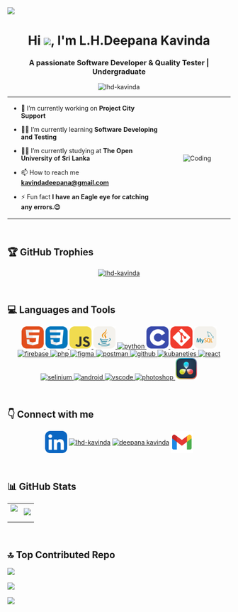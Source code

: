 <!--horizontal divider(gradiant)-->
<img src="https://user-images.githubusercontent.com/73097560/115834477-dbab4500-a447-11eb-908a-139a6edaec5c.gif">

<h1 align="center">Hi <img src="https://media.giphy.com/media/hvRJCLFzcasrR4ia7z/giphy.gif" width="35">, I'm L.H.Deepana Kavinda</h1>
<p align="center">
<h3 align="center">A passionate Software Developer & Quality Tester | Undergraduate</h3>
<p align="center"> <img src="https://komarev.com/ghpvc/?username=lhd-kavinda&label=Profile%20views&color=0e75b6&style=flat" alt="lhd-kavinda" /> </p>

<table align="center">
<tr border="none">
<td width="70%" align="left">

- 🎯 I’m currently working on **Project City Support**

- 🧑‍💻 I’m currently learning **Software Developing and Testing**

- 👨‍🏫 I’m currently studying at **The Open University of Sri Lanka**

- 📫 How to reach me **kavindadeepana@gmail.com**

- ⚡ Fun fact **I have an Eagle eye for catching any errors.😉**

  </td>
<td width="30%" align="center">

  <img align="center" alt="Coding" width="300px" src="https://cdn.dribbble.com/users/1162077/screenshots/3848914/programmer.gif">

  
  </td>
</tr>
</table>
  <br>


## 🏆 GitHub Trophies
<p align="center"> <a href="https://github.com/ryo-ma/github-profile-trophy"><img src="https://github-profile-trophy.vercel.app/?username=lhd-kavinda" alt="lhd-kavinda" /></a> </p>
<br>



## 💻 Languages and Tools
<p align="center">    
  <a href="https://www.w3.org/html/" target="_blank" rel="noreferrer"> <img src="https://github.com/tandpfun/skill-icons/blob/main/icons/HTML.svg" alt="html5" width="50" height="50"/> </a> 
  <a href="https://www.w3schools.com/css/" target="_blank" rel="noreferrer"> <img src="https://github.com/tandpfun/skill-icons/blob/main/icons/CSS.svg" alt="css3" width="50" height="50"/> </a> 
  <a href="https://developer.mozilla.org/en-US/docs/Web/JavaScript" target="_blank" rel="noreferrer"> <img src="https://github.com/tandpfun/skill-icons/blob/main/icons/JavaScript.svg" alt="javascript" width="50" height="50"/> </a>  
  <a href="https://www.java.com" target="_blank" rel="noreferrer"> <img src="https://github.com/tandpfun/skill-icons/blob/main/icons/Java-Light.svg" alt="java" width="50" height="50"/> </a>  
  <a href="https://www.python.org" target="_blank" rel="noreferrer"> <img src="https://github.com/Scar1109/skill-icons/blob/main/icons/Python-Light.svg" alt="python" width="50" height="50"/> </a>
  <a href="https://www.cprogramming.com/" target="_blank" rel="noreferrer"> <img src="https://github.com/tandpfun/skill-icons/blob/main/icons/C.svg" alt="c" width="50" height="50"/> </a>
  <a href="https://git-scm.com/" target="_blank" rel="noreferrer"> <img src="https://github.com/tandpfun/skill-icons/blob/main/icons/Git.svg" alt="git" width="50" height="50"/> </a>
  <a href="https://www.mysql.com/" target="_blank" rel="noreferrer"> <img src="https://github.com/tandpfun/skill-icons/blob/main/icons/MySQL-Light.svg" alt="mysql" width="50" height="50"/> </a> 
  <a href="https://www.firebase.com/" target="_blank" rel="noreferrer"> <img src="https://github.com/Scar1109/skill-icons/blob/main/icons/Firebase-Light.svg" alt="firebase" width="50" height="50"/> </a> 
  <a href="https://www.php.net" target="_blank" rel="noreferrer"> <img src="https://github.com/Scar1109/skill-icons/blob/Scar1109/icons/PHP-Light.svg" alt="php" width="50" height="50"/> </a>  
  <a href="https://www.figma.com/" target="_blank" rel="noreferrer"> <img src="https://github.com/Scar1109/skill-icons/blob/main/icons/Figma-Light.svg" alt="figma" width="50" height="50"/> </a>  
  <a href="https://postman.com" target="_blank" rel="noreferrer"> <img src="https://github.com/Scar1109/skill-icons/blob/main/icons/Postman.svg" alt="postman" width="50" height="50"/> </a> 
  <a href="https://postman.com" target="_blank" rel="noreferrer"> <img src="https://github.com/Scar1109/skill-icons/blob/main/icons/Github-Light.svg" alt="github" width="50" height="50"/> </a> 
  <a href="https://kubernetes.io/" target="_blank" rel="noreferrer"> <img src="https://github.com/Scar1109/skill-icons/blob/main/icons/Kubernetes.svg" alt="kubaneties" width="50" height="50"/> </a>
  <a href="https://reactjs.org/" target="_blank" rel="noreferrer"> <img src="https://github.com/Scar1109/skill-icons/blob/main/icons/React-Light.svg" alt="react" width="50" height="50"/> </a>
  <a href="https://selenium.dev/" target="_blank" rel="noreferrer"> <img src="https://github.com/Scar1109/skill-icons/blob/main/icons/Selenium.svg" alt="selinium" width="50" height="50"/> </a>
  <a href="https://developer.android.com" target="_blank" rel="noreferrer"> <img src="https://github.com/Scar1109/skill-icons/blob/main/icons/AndroidStudio-Light.svg" alt="android" width="50" height="50"/> </a>
  <a href="https://www.photoshop.com/en" target="_blank" rel="noreferrer"> <img src="https://github.com/Scar1109/skill-icons/blob/main/icons/VSCode-Light.svg" alt="vscode" width="50" height="50"/> </a>
  <a href="https://www.photoshop.com/en" target="_blank" rel="noreferrer"> <img src="https://github.com/Scar1109/skill-icons/blob/Scar1109/icons/Photoshop.svg" alt="photoshop" width="50" height="50"/> </a> 
  <a href="https://www.blackmagicdesign.com/products/davinciresolve" target="_blank" rel="noreferrer"> <img src="https://github.com/Scar1109/skill-icons/blob/Scar1109/icons/DavinchiResolve.svg" alt="DavinchiResolve" width="50" height="50"/> </a> 
  </a> </p><br>




 ## 👇 Connect with me
<p align="center">
<a href="www.linkedin.com/in/deepana-kavinda" target="blank"><img align="center" src="https://github.com/tandpfun/skill-icons/blob/main/icons/LinkedIn.svg" alt="lhd-kavinda" height="50" width="50" /></a>
<a href="https://stackoverflow.com/users/22345746/lhd-kavinda" target="blank"><img align="center" src="https://raw.githubusercontent.com/rahuldkjain/github-profile-readme-generator/master/src/images/icons/Social/stack-overflow.svg" alt="lhd-kavinda" height="50" width="50" /></a>
<a href="https://fb.com/deepana kavinda" target="blank"><img align="center" src="https://raw.githubusercontent.com/rahuldkjain/github-profile-readme-generator/master/src/images/icons/Social/facebook.svg" alt="deepana kavinda" height="50" width="50" /></a>
<a href="kavindadeepana@gmail.com" target="blank"><img align="center" src="https://raw.githubusercontent.com/hungpham3112/hungpham3112/main/assets/gmail.svg" alt="deepana kavinda" height="50" width="50" /></a>
</p>
<br>



## 📊 GitHub Stats

<p align="center">
<table align="center">
<tr border="none">
<td width="50%" align="center">
  
  <img height="180em" src="https://github-readme-stats-eight-theta.vercel.app/api?username=lhd-kavinda&show_icons=true&theme=algolia&include_all_commits=true&count_private=true"/>
  <br></br>
</td>
<td width="50%" align="center">

  <img height="180em" src="https://github-readme-stats-eight-theta.vercel.app/api/top-langs/?username=lhd-kavinda&layout=compact&langs_count=8&theme=algolia"/>
  
  </td>
</tr>
</table><br>


## 🔝 Top Contributed Repo

![](https://github-contributor-stats.vercel.app/api?username=LHD-Kavinda&limit=5&theme=dark&combine_all_yearly_contributions=true)


[![](https://visitcount.itsvg.in/api?id=LHD-Kavinda&icon=0&color=0)](https://visitcount.itsvg.in)

<!--horizontal divider(gradiant)-->
<img src="https://user-images.githubusercontent.com/73097560/115834477-dbab4500-a447-11eb-908a-139a6edaec5c.gif">


